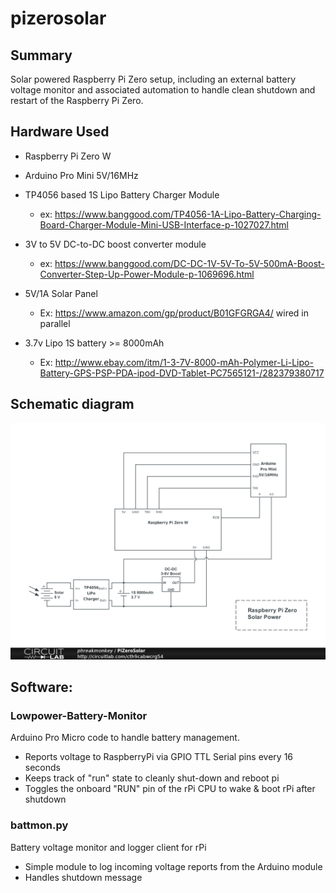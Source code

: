 # pizerosolar

## Summary
Solar powered Raspberry Pi Zero setup, including an external battery voltage
monitor and associated automation to handle clean shutdown and restart of the
Raspberry Pi Zero.

## Hardware Used
- Raspberry Pi Zero W
- Arduino Pro Mini 5V/16MHz
- TP4056 based 1S Lipo Battery Charger Module
  - ex: https://www.banggood.com/TP4056-1A-Lipo-Battery-Charging-Board-Charger-Module-Mini-USB-Interface-p-1027027.html
- 3V to 5V DC-to-DC boost converter module
  - ex: https://www.banggood.com/DC-DC-1V-5V-To-5V-500mA-Boost-Converter-Step-Up-Power-Module-p-1069696.html

- 5V/1A Solar Panel
  - Ex: https://www.amazon.com/gp/product/B01GFGRGA4/ wired in parallel
- 3.7v Lipo 1S battery >= 8000mAh
  - Ex: http://www.ebay.com/itm/1-3-7V-8000-mAh-Polymer-Li-Lipo-Battery-GPS-PSP-PDA-ipod-DVD-Tablet-PC7565121-/282379380717

## Schematic diagram
![Schematic Diagram](https://raw.githubusercontent.com/phreakmonkey/pizerosolar/master/pizerosolar-schematic.png)

## Software:
### Lowpower-Battery-Monitor
Arduino Pro Micro code to handle battery management.
- Reports voltage to RaspberryPi via GPIO TTL Serial pins every 16 seconds
- Keeps track of "run" state to cleanly shut-down and reboot pi
- Toggles the onboard "RUN" pin of the rPi CPU to wake & boot rPi after shutdown

### battmon.py
Battery voltage monitor and logger client for rPi
- Simple module to log incoming voltage reports from the Arduino module
- Handles shutdown message
